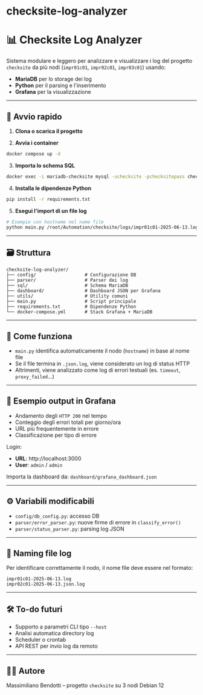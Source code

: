 # checksite-log-analyzer
# 📊 Checksite Log Analyzer

Sistema modulare e leggero per analizzare e visualizzare i log del progetto `checksite` da più nodi (`impr01c01`, `impr02c01`, `impr03c01`) usando:

- **MariaDB** per lo storage dei log
- **Python** per il parsing e l'inserimento
- **Grafana** per la visualizzazione

---

## 🚀 Avvio rapido

1. **Clona o scarica il progetto**

2. **Avvia i container**
```bash
docker compose up -d
```

3. **Importa lo schema SQL**
```bash
docker exec -i mariadb-checksite mysql -uchecksite -pchecksitepass checksite_logs < sql/schema.sql
```

4. **Installa le dipendenze Python**
```bash
pip install -r requirements.txt
```

5. **Esegui l'import di un file log**
```bash
# Esempio con hostname nel nome file
python main.py /root/Automation/checksite/logs/impr01c01-2025-06-13.log
```

---

## 🗃️ Struttura

```
checksite-log-analyzer/
├── config/                  # Configurazione DB
├── parser/                  # Parser dei log
├── sql/                     # Schema MariaDB
├── dashboard/               # Dashboard JSON per Grafana
├── utils/                   # Utility comuni
├── main.py                  # Script principale
├── requirements.txt         # Dipendenze Python
└── docker-compose.yml       # Stack Grafana + MariaDB
```

---

## 🧠 Come funziona

- `main.py` identifica automaticamente il nodo (`hostname`) in base al nome file
- Se il file termina in `.json.log`, viene considerato un log di status HTTP
- Altrimenti, viene analizzato come log di errori testuali (es. `timeout`, `proxy_failed`...)

---

## 🧪 Esempio output in Grafana

- Andamento degli `HTTP 200` nel tempo
- Conteggio degli errori totali per giorno/ora
- URL più frequentemente in errore
- Classificazione per tipo di errore

Login:
- **URL**: http://localhost:3000
- **User**: `admin` / `admin`

Importa la dashboard da: `dashboard/grafana_dashboard.json`

---

## ⚙️ Variabili modificabili

- `config/db_config.py`: accesso DB
- `parser/error_parser.py`: nuove firme di errore in `classify_error()`
- `parser/status_parser.py`: parsing log JSON

---

## 🔄 Naming file log

Per identificare correttamente il nodo, il nome file deve essere nel formato:

```
impr01c01-2025-06-13.log
impr02c01-2025-06-13.json.log
```

---

## 🛠️ To-do futuri

- Supporto a parametri CLI tipo `--host`
- Analisi automatica directory log
- Scheduler o crontab
- API REST per invio log da remoto

---

## 👨‍💻 Autore

Massimiliano Bendotti – progetto `checksite` su 3 nodi Debian 12
